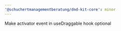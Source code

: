 ```yaml
---
'@schuchertmanagementberatung/dnd-kit-core': minor
---
```


Make activator event in useDraggable hook optional
